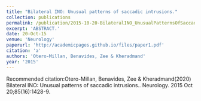 ```yaml
---
title: "Bilateral INO: Unusual patterns of saccadic intrusions."
collection: publications
permalink: /publication/2015-10-20-BilateralINO_UnusualPatternsOfSaccadicIntrusions_
excerpt: 'ABSTRACT.'
date: 20-Oct-15
venue: 'Neurology'
paperurl: 'http://academicpages.github.io/files/paper1.pdf'
citation: 'a'
authors: 'Otero-Millan, Benavides, Zee & Kheradmand'
year: '2015'
---
```



Recommended citation:Otero-Millan, Benavides, Zee & Kheradmand(2020) Bilateral INO: Unusual patterns of saccadic intrusions.. Neurology. 2015 Oct 20;85(16):1428-9. 
